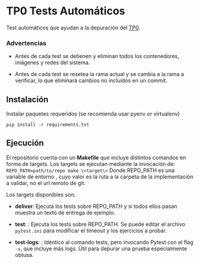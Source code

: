 # TP0 Tests Automáticos

Test automáticos que ayudan a la depuración del [ TP0](https://github.com/7574-sistemas-distribuidos/tp0-base).

### Advertencias

- Antes de cada test se detienen y eliminan todos los contenedores, imágenes y redes del sistema.

- Antes de cada test se resetea la rama actual y se cambia a la rama a verificar, lo que eliminará cambios no incluídos en un commit.

## Instalación

Instalar paquetes requeridos (se recomienda usar pyenv or virtualenv)

```
pip install -r requirements.txt
```

## Ejecución

El repositorio cuenta con un **Makefile** que incluye distintos comandos en forma de targets. Los targets se ejecutan mediante la invocación de:  `REPO_PATH=path/to/repo make \<target\>` Donde REPO_PATH es una variable de entorno , cuyo valor  es la ruta  a la carpeta de la implementación a validar, no el url remoto de git. 

Los targets disponibles son:

* **deliver**: Ejecuta los tests sobre REPO_PATH y si todos ellos pasan muestra un texto de entrega de ejemplo.

* **test**: : Ejecuta los tests  sobre REPO_PATH. Se puede editar el archivo `pytest.ini` para modificar el timeout y los ejercicios a probar.

* **test-logs**: :  Idéntico al comando tests, pero invocando Pytest con el flag `-s`, que incluye más logs. Útil para depurar una prueba especialmente obtusa.



